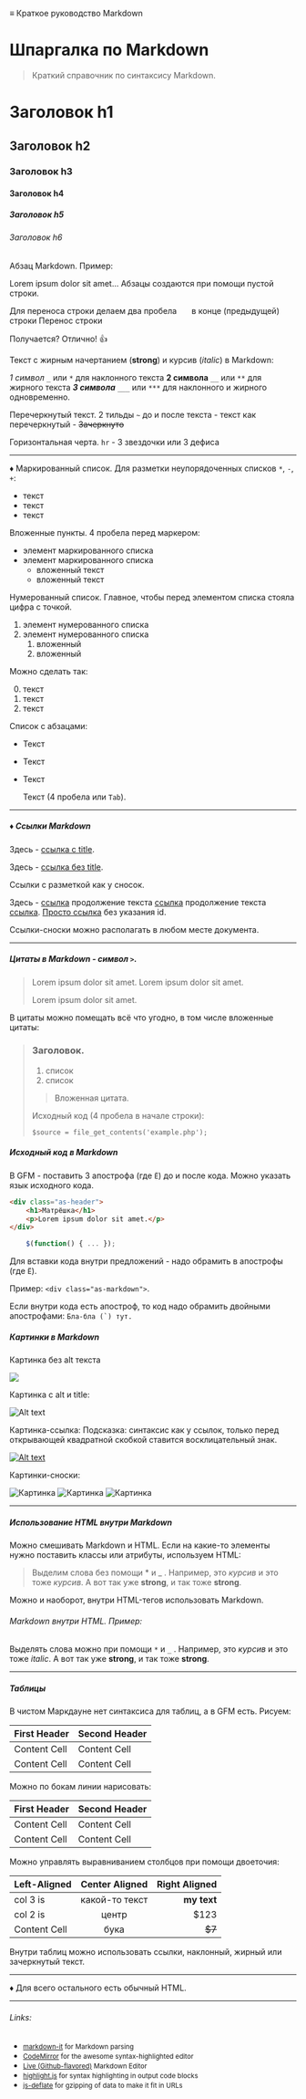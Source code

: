 ≡ Краткое руководство Markdown

# Шпаргалка по Markdown

> Краткий справочник по синтаксису Markdown.

# Заголовок h1
## Заголовок h2
### Заголовок h3
#### Заголовок h4
##### Заголовок h5
###### Заголовок h6

Абзац Markdown. Пример:

Lorem ipsum dolor sit amet... Абзацы создаются при помощи пустой строки.

Для переноса строки делаем два пробела ` ` ` ` в конце (предыдущей) строки
Перенос строки

Получается? Отлично! :+1:

Текст с жирным начертанием (**strong**) и курсив (*italic*) в Markdown:

_1 символ_ `_` или `*` для наклонного текста
__2 символа__  `__` или `**` для жирного текста
***3 символа*** `___` или `***` для наклонного и жирного одновременно.

Перечеркнутый текст. 2 тильды `~` до и после текста - текст как перечеркнутый - ~~Зачеркнуто~~

Горизонтальная черта. `hr` - 3 звездочки или 3 дефиса

***

♦ Маркированный список. Для разметки неупорядоченных списков `*`, `-`, `+`:

* текст
* текст
* текст

Вложенные пункты. 4 пробела перед маркером:

* элемент маркированного списка
* элемент маркированного списка
    * вложенный текст
    * вложенный текст

Нумерованный список. Главное, чтобы перед элементом списка стояла цифра с точкой.

1. элемент нумерованного списка
2. элемент нумерованного списка
    1. вложенный
    2. вложенный

Можно сделать так:

0. текст
0. текст
0. текст

Список с абзацами:

* Текст
* Текст
* Текст

    Текст (4 пробела или `Tab`).

---

##### ♦ Ссылки Markdown

Здесь - [ссылка с title](http://example.com/ "Привет!").

Здесь - [ссылка без title](http://example.com/).

Ссылки с разметкой как у сносок.

Здесь - [ссылка][1] продолжение текста [ссылка][2] продолжение текста [ссылка][id]. [Просто ссылка][] без указания id.

[1]: http://example.com/ "Пример Title"
[2]: http://example.com/page
[id]: http://example.com/links (Пример Title)
[Просто ссылка]: http://example.com/short

Ссылки-сноски можно располагать в любом месте документа.

---

##### Цитаты в Markdown - cимвол `>`.

> Lorem ipsum dolor sit amet.
> Lorem ipsum dolor sit amet.
>
> Lorem ipsum dolor sit amet.

В цитаты можно помещать всё что угодно, в том числе вложенные цитаты:

> ### Заголовок.
>
> 1. список
> 2. список
>
> > Вложенная цитата.
>
> Исходный код (4 пробела в начале строки):
>
>     $source = file_get_contents('example.php');

##### Исходный код в Markdown

В GFM - поставить 3 апострофа (где `Ё`) до и после кода. Можно указать язык исходного кода.

```html
<div class="as-header">
    <h1>Матрёшка</h1>
    <p>Lorem ipsum dolor sit amet.</p>
</div>
```

```javascript
    $(function() { ... });
```

Для вставки кода внутри предложений - надо обрамить в апострофы (где `Ё`).

Пример: `<div class="as-markdown">`.

Если внутри кода есть апостроф, то код надо обрамить двойными апострофами: ``Бла-бла (`) тут.``

##### Картинки в Markdown

Картинка без alt текста

![](//placehold.it/200x100)

Картинка с alt и title:

![Alt text](//placehold.it/200x100 "Здесь title")

Картинка-ссылка:
Подсказка: синтаксис как у ссылок, только перед открывающей квадратной скобкой ставится восклицательный знак.

[![Alt text](//placehold.it/200x100)](http://example.com/)

Картинки-сноски:

![Картинка][image1]
![Картинка][image2]
![Картинка][image3]

[image1]: //placehold.it/200x100
[image2]: //placehold.it/150x100
[image3]: //placehold.it/100x100

---

##### Использование HTML внутри Markdown

Mожно смешивать Markdown и HTML. Если на какие-то элементы нужно поставить классы или атрибуты, используем HTML:

> Выделим слова без помощи * и _ . Например, это <em class="as-italic">курсив</em> и это тоже <i>курсив</i>. А вот так уже <b>strong</b>, и так тоже <strong>strong</strong>.

Можно и наоборот, внутри HTML-тегов использовать Markdown.

<div class="as-markdown">

###### Markdown внутри HTML. Пример:

Выделять слова можно при помощи `*` и `_` . Например, это _курсив_ и это тоже *italic*. А вот так уже __strong__, и так тоже **strong**.

</div>

---

##### Таблицы

В чистом Маркдауне нет синтаксиса для таблиц, а в GFM есть. Рисуем:

First Header  | Second Header
------------- | -------------
Content Cell  | Content Cell
Content Cell  | Content Cell

Можно по бокам линии нарисовать:

| First Header  | Second Header |
| ------------- | ------------- |
| Content Cell  | Content Cell  |
| Content Cell  | Content Cell  |

Можно управлять выравниванием столбцов при помощи двоеточия:

| Left-Aligned  | Center Aligned  | Right Aligned |
|:------------- |:---------------:| -------------:|
| col 3 is      | какой-то текст  |   **my text** |
| col 2 is      | центр           |           $123|
| Content Cell  | бука            |         ~~$7~~|

Внутри таблиц можно использовать ссылки, наклонный, жирный или зачеркнутый текст.

---

♦ Для всего остального есть обычный HTML.

---

###### Links:

 * <small>[markdown-it](https://github.com/markdown-it/markdown-it) for Markdown parsing</small>
 * <small>[CodeMirror](http://codemirror.net/) for the awesome syntax-highlighted editor</small>
 * <small>[Live (Github-flavored)](https://github.com/jbt/markdown-editor) Markdown Editor</small>
 * <small>[highlight.js](http://softwaremaniacs.org/soft/highlight/en/) for syntax highlighting in output code blocks</small>
 * <small>[js-deflate](https://github.com/dankogai/js-deflate) for gzipping of data to make it fit in URLs</small>
